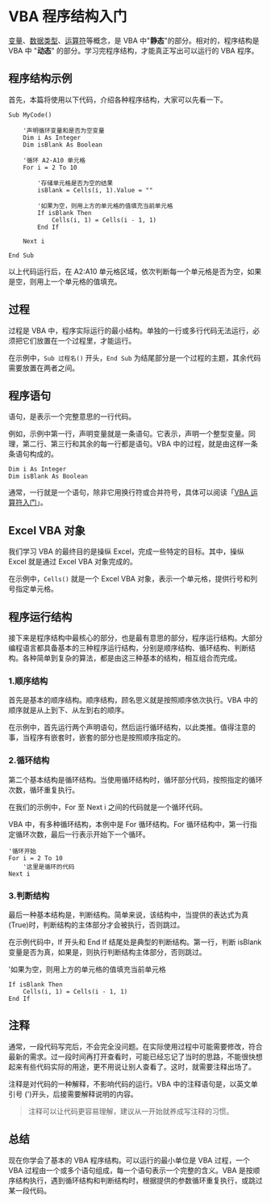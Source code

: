 # VBA 程序结构入门

[变量](../variablesTypesOperators/variables.md)、[数据类型](../variablesTypesOperators/types.md)、[运算符](../variablesTypesOperators/operators.md)等概念，是 VBA 中"**静态**"的部分。相对的，程序结构是 VBA 中 "**动态**" 的部分。学习完程序结构，才能真正写出可以运行的 VBA 程序。

## 程序结构示例
首先，本篇将使用以下代码，介绍各种程序结构，大家可以先看一下。
```vba
Sub MyCode()

    '声明循环变量和是否为空变量
    Dim i As Integer
    Dim isBlank As Boolean
    
    '循环 A2-A10 单元格
    For i = 2 To 10
    
        '存储单元格是否为空的结果
        isBlank = Cells(i, 1).Value = ""
        
        '如果为空，则用上方的单元格的值填充当前单元格
        If isBlank Then
            Cells(i, 1) = Cells(i - 1, 1)
        End If
        
    Next i

End Sub
```
以上代码运行后，在 A2:A10 单元格区域，依次判断每一个单元格是否为空，如果是空，则用上一个单元格的值填充。

## 过程

过程是 VBA 中，程序实际运行的最小结构。单独的一行或多行代码无法运行，必须把它们放置在一个过程里，才能运行。

在示例中，`Sub 过程名()` 开头，`End Sub` 为结尾部分是一个过程的主题，其余代码需要放置在两者之间。

## 程序语句

语句，是表示一个完整意思的一行代码。

例如，示例中第一行，声明变量就是一条语句。它表示，声明一个整型变量。同理，第二行、第三行和其余的每一行都是语句。VBA 中的过程，就是由这样一条条语句构成的。
```vba
Dim i As Integer
Dim isBlank As Boolean
```
通常，一行就是一个语句，除非它用换行符或合并符号，具体可以阅读「[VBA 运算符入门](../variablesTypesOperators/operators.md#其他操作符)」。

## Excel VBA 对象

我们学习 VBA 的最终目的是操纵 Excel，完成一些特定的目标。其中，操纵 Excel 就是通过 Excel VBA 对象完成的。

在示例中，`Cells()` 就是一个 Excel VBA 对象，表示一个单元格，提供行号和列号指定单元格。

## 程序运行结构

接下来是程序结构中最核心的部分，也是最有意思的部分，程序运行结构。大部分编程语言都具备基本的三种程序运行结构，分别是顺序结构、循环结构、判断结构。各种简单到复杂的算法，都是由这三种基本的结构，相互组合而完成。

### 1.顺序结构

首先是基本的顺序结构。顺序结构，顾名思义就是按照顺序依次执行。VBA 中的顺序就是从上到下、从左到右的顺序。

在示例中，首先运行两个声明语句，然后运行循环结构，以此类推。值得注意的事，当程序有嵌套时，嵌套的部分也是按照顺序指定的。

### 2.循环结构

第二个基本结构是循环结构。当使用循环结构时，循环部分代码，按照指定的循环次数，循环重复执行。

在我们的示例中，For 至 Next i 之间的代码就是一个循环代码。

VBA 中，有多种循环结构，本例中是 For 循环结构。For 循环结构中，第一行指定循环次数，最后一行表示开始下一个循环。
```vba
'循环开始
For i = 2 To 10
	'这里是循环的代码
Next i
```

### 3.判断结构
最后一种基本结构是，判断结构。简单来说，该结构中，当提供的表达式为真(True)时，判断结构的主体部分才会被执行，否则跳过。

在示例代码中，If 开头和 End If 结尾处是典型的判断结构。第一行，判断 isBlank 变量是否为真，如果是，则执行判断结构主体部分，否则跳过。

'如果为空，则用上方的单元格的值填充当前单元格
```vba
If isBlank Then
    Cells(i, 1) = Cells(i - 1, 1)
End If
```

## 注释

通常，一段代码写完后，不会完全没问题。在实际使用过程中可能需要修改，符合最新的需求。过一段时间再打开查看时，可能已经忘记了当时的思路，不能很快想起来有些代码实际的用途，更不用说让别人查看了。这时，就需要注释出场了。

注释是对代码的一种解释，不影响代码的运行。VBA 中的注释语句是，以英文单引号 (')开头，后接需要解释说明的内容。

> 注释可以让代码更容易理解，建议从一开始就养成写注释的习惯。

## 总结

现在你学会了基本的 VBA 程序结构。可以运行的最小单位是 VBA 过程，一个 VBA 过程由一个或多个语句组成，每一个语句表示一个完整的含义。VBA 是按顺序结构执行，遇到循环结构和判断结构时，根据提供的参数循环重复执行，或跳过某一段代码。
